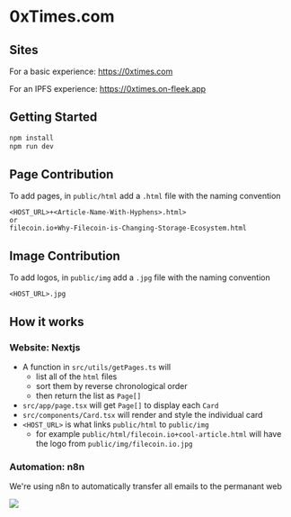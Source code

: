 # 0xTimes.com

## Sites

For a basic experience: https://0xtimes.com

For an IPFS experience: https://0xtimes.on-fleek.app

## Getting Started

```bash
npm install
npm run dev
```

## Page Contribution

To add pages, in `public/html` add a `.html` file with the naming convention

```
<HOST_URL>+<Article-Name-With-Hyphens>.html>
or
filecoin.io+Why-Filecoin-is-Changing-Storage-Ecosystem.html
```

## Image Contribution

To add logos, in `public/img` add a `.jpg` file with the naming convention

```
<HOST_URL>.jpg
```

## How it works

### Website: Nextjs

- A function in `src/utils/getPages.ts` will
  - list all of the `html` files
  - sort them by reverse chronological order
  - then return the list as `Page[]`
- `src/app/page.tsx` will get `Page[]` to display each `Card`
- `src/components/Card.tsx` will render and style the individual card
- `<HOST_URL>` is what links `public/html` to `public/img`
  - for example `public/html/filecoin.io+cool-article.html` will have the logo from `public/img/filecoin.io.jpg`

### Automation: n8n

We're using n8n to automatically transfer all emails to the permanant web

![](https://github.com/user-attachments/assets/4e750f40-1496-4518-b8a6-8f6a472f0a47)
